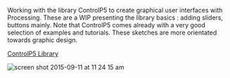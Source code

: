 Working with the library ControlP5 to create graphical user interfaces with Processing. These are a WIP presenting the library basics : adding sliders, buttons mainly. Note that ControlP5 comes already with a very good selection of examples and tutorials. These sketches are more orientated towards graphic design. 

[ControlP5 Library](http://www.sojamo.de/libraries/controlP5/)

![screen shot 2015-09-11 at 11 24 15 am](https://cloud.githubusercontent.com/assets/1027891/9811594/8fb0c8da-5878-11e5-881f-bf338408b970.png)
